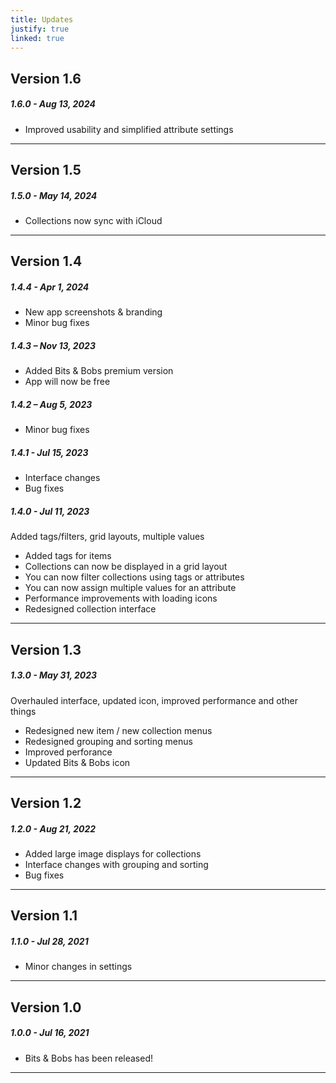 ```yaml
---
title: Updates
justify: true
linked: true
---
```


## Version 1.6

##### 1.6.0 - Aug 13, 2024

- Improved usability and simplified attribute settings

---

## Version 1.5

##### 1.5.0 - May 14, 2024

- Collections now sync with iCloud

---

## Version 1.4

##### 1.4.4 - Apr 1, 2024

- New app screenshots & branding
- Minor bug fixes

##### 1.4.3 – Nov 13, 2023

- Added Bits & Bobs premium version
- App will now be free

##### 1.4.2 – Aug 5, 2023

- Minor bug fixes

##### 1.4.1 - Jul 15, 2023

- Interface changes
- Bug fixes

##### 1.4.0 - Jul 11, 2023

Added tags/filters, grid layouts, multiple values

- Added tags for items
- Collections can now be displayed in a grid layout
- You can now filter collections using tags or attributes
- You can now assign multiple values for an attribute
- Performance improvements with loading icons
- Redesigned collection interface

---

## Version 1.3

##### 1.3.0 - May 31, 2023

Overhauled interface, updated icon, improved performance and other things

- Redesigned new item / new collection menus
- Redesigned grouping and sorting menus
- Improved perforance
- Updated Bits & Bobs icon

---

## Version 1.2

##### 1.2.0 - Aug 21, 2022

- Added large image displays for collections
- Interface changes with grouping and sorting
- Bug fixes

---

## Version 1.1

##### 1.1.0 - Jul 28, 2021

- Minor changes in settings

---

## Version 1.0

##### 1.0.0 - Jul 16, 2021

- Bits & Bobs has been released!

---